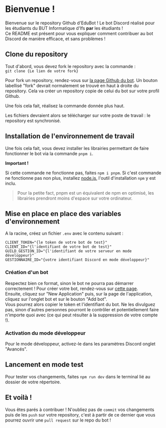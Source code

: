 # Bienvenue !

Bienvenue sur le repository Github d'EduBot ! Le bot Discord réalisé pour les étudiants du BUT Informatique d'Ifs **par** les étudiants !  
Ce README est présent pour vous expliquer comment contribuer au bot Discord de manière efficace, et sans problèmes !

## Clone du repository

Tout d'abord, vous devez fork le repository avec la commande :  
`git clone {Le lien de votre fork}`

Pour fork un repository, rendez-vous sur [la page Github du bot](https://github.com/RisingSunLight42/EduBot). Un bouton labellisé "fork" devrait normalement se trouvé en haut à droite du repository. Cela va créer un repository copie de celui du bot sur votre profil Github.

Une fois cela fait, réalisez la commande donnée plus haut.

Les fichiers devraient alors se télécharger sur votre poste de travail : le repository est synchronisé.

## Installation de l'environnement de travail

Une fois cela fait, vous devez installer les librairies permettant de faire fonctionner le bot via la commande `pnpm i`.

**Important !**

Si cette commande ne fonctionne pas, faites `npm i pnpm`.
Si c'est commande ne fonctionne pas non plus, installez [node.js](https://nodejs.org/en/), l'outil d'installation `npm` y est inclu.

> Pour la petite fact, pnpm est un équivalent de npm en optimisé, les librairies prendront moins d'espace sur votre ordinateur.

## Mise en place en place des variables d'environnement

A la racine, créez un fichier `.env` avec le contenu suivant :

```
CLIENT_TOKEN="{le token de votre bot de test}"
CLIENT_ID="{l'identifiant de votre bot de test}"
GUILD_GESTION_ID="{l'identifiant de votre serveur en mode développeur}"
GESTIONNAIRE_ID="{votre identifiant Discord en mode développeur}"
```

### Création d'un bot

Respectez bien ce format, sinon le bot ne pourra pas démarrer correctement !
Pour créer votre bot, rendez-vous sur [cette page](https://discord.com/developers/applications).  
Ensuite, cliquez sur "New Application" puis, sur la page de l'application, cliquez sur l'onglet bot et sur le bouton "Add bot".  
Vous pourrez alors copier le token et l'identifiant du bot. Ne les divulguez pas, sinon d'autres personnes pourront le contrôler et potentiellement faire n'importe quoi avec (ce qui peut résulter à la suppression de votre compte !).

### Activation du mode développeur

Pour le mode développeur, activez-le dans les paramètres Discord onglet "Avancés".

## Lancement en mode test

Pour tester vos changements, faites `npm run dev` dans le terminal lié au dossier de votre répertoire.

## Et voilà !

Vous êtes parés à contribuer ! N'oubliez pas de `commit` vos changements puis de les `push` sur votre repository, c'est à partir de ce dernier que vous pourrez ouvrir une `pull request` sur le repo du bot !
